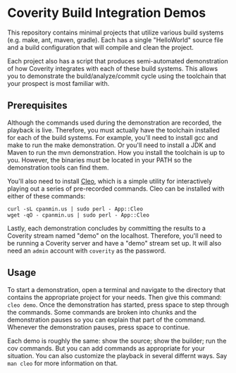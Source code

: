 # Coverity Build Integration Demos

This repository contains minimal projects that utilize various build systems (e.g. make, ant, maven, gradle). Each has a single "HelloWorld" source file and a build configuration that will compile and clean the project.

Each project also has a script that produces semi-automated demonstration of how Coverity integrates with each of these build systems. This allows you to demonstrate the build/analyze/commit cycle using the toolchain that your prospect is most familiar with.

## Prerequisites

Although the commands used during the demonstration are recorded, the playback is live. Therefore, you must actually have the toolchain installed for each of the build systems. For example, you'll need to install gcc and make to run the make demonstration. Or you'll need to install a JDK and Maven to run the mvn demonstration. How you install the toolchain is up to you. However, the binaries must be located in your PATH so the demonstration tools can find them.

You'll also need to install [Cleo](http://metacpan.org/App::Cleo), which is a simple utility for interactively playing out a series of pre-recorded commands. Cleo can be installed with either of these commands:

```
curl -sL cpanmin.us | sudo perl - App::Cleo
wget -qO - cpanmin.us | sudo perl - App::Cleo
```

Lastly, each demonstration concludes by committing the results to a Coverity stream named "demo" on the localhost. Therefore, you'll need to be running a Coverity server and have a "demo" stream set up. It will also need an `admin` account with `coverity` as the password.

## Usage

To start a demonstration, open a terminal and navigate to the directory that contains the appropriate project for your needs. Then give this command: `cleo demo`. Once the demonstration has started, press space to step through the commands. Some commands are broken into chunks and the demonstration pauses so you can explain that part of the command.  Whenever the demonstration pauses, press space to continue.

Each demo is roughly the same: show the source; show the builder; run the cov commands.  But you can add commands as appropriate for your situation. You can also customize the playback in several differnt ways. Say `man cleo` for more information on that.

